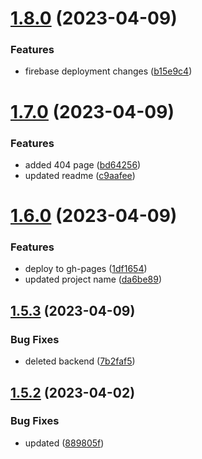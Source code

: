 # [1.8.0](https://github.com/manthanank/portfolio/compare/v1.7.0...v1.8.0) (2023-04-09)


### Features

* firebase deployment changes ([b15e9c4](https://github.com/manthanank/portfolio/commit/b15e9c44d115a2e42de65555efb80f0af5663957))



# [1.7.0](https://github.com/manthanank/portfolio/compare/v1.6.0...v1.7.0) (2023-04-09)


### Features

* added 404 page ([bd64256](https://github.com/manthanank/portfolio/commit/bd64256ec5f5cafbf202f2b87c2c3528e702d247))
* updated readme ([c9aafee](https://github.com/manthanank/portfolio/commit/c9aafee38ac4ea47acd73e24505db79259ce5fde))



# [1.6.0](https://github.com/manthanank/portfolio/compare/v1.5.3...v1.6.0) (2023-04-09)


### Features

* deploy to gh-pages ([1df1654](https://github.com/manthanank/portfolio/commit/1df16545f1fe47dd494a555969f415486b5cfe35))
* updated project name ([da6be89](https://github.com/manthanank/portfolio/commit/da6be89c2991e41441ebb01b1837d8d3e3144d83))



## [1.5.3](https://github.com/manthanank/portfolio/compare/v1.5.2...v1.5.3) (2023-04-09)


### Bug Fixes

* deleted backend ([7b2faf5](https://github.com/manthanank/portfolio/commit/7b2faf5116b045ddc3aad7c8256ed24d10ea7091))



## [1.5.2](https://github.com/manthanank/portfolio/compare/v1.5.1...v1.5.2) (2023-04-02)


### Bug Fixes

* updated ([889805f](https://github.com/manthanank/portfolio/commit/889805fcf4050f4f1a03d212e8a4f7ba0ce72a8d))



